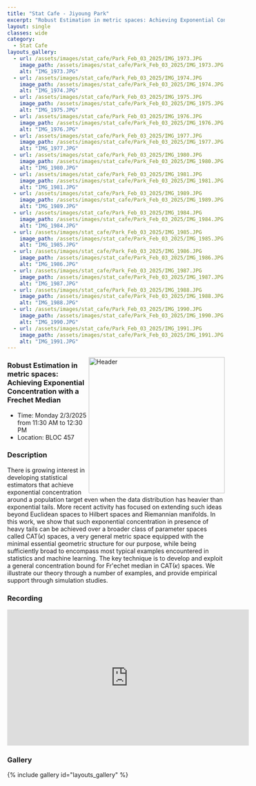 ```yaml
---
title: "Stat Cafe - Jiyoung Park"
excerpt: "Robust Estimation in metric spaces: Achieving Exponential Concentration with a Frechet Median"
layout: single
classes: wide
category: 
  - Stat Cafe
layouts_gallery:
  - url: /assets/images/stat_cafe/Park_Feb_03_2025/IMG_1973.JPG
    image_path: /assets/images/stat_cafe/Park_Feb_03_2025/IMG_1973.JPG
    alt: "IMG_1973.JPG"
  - url: /assets/images/stat_cafe/Park_Feb_03_2025/IMG_1974.JPG
    image_path: /assets/images/stat_cafe/Park_Feb_03_2025/IMG_1974.JPG
    alt: "IMG_1974.JPG"
  - url: /assets/images/stat_cafe/Park_Feb_03_2025/IMG_1975.JPG
    image_path: /assets/images/stat_cafe/Park_Feb_03_2025/IMG_1975.JPG
    alt: "IMG_1975.JPG"
  - url: /assets/images/stat_cafe/Park_Feb_03_2025/IMG_1976.JPG
    image_path: /assets/images/stat_cafe/Park_Feb_03_2025/IMG_1976.JPG
    alt: "IMG_1976.JPG"
  - url: /assets/images/stat_cafe/Park_Feb_03_2025/IMG_1977.JPG
    image_path: /assets/images/stat_cafe/Park_Feb_03_2025/IMG_1977.JPG
    alt: "IMG_1977.JPG"
  - url: /assets/images/stat_cafe/Park_Feb_03_2025/IMG_1980.JPG
    image_path: /assets/images/stat_cafe/Park_Feb_03_2025/IMG_1980.JPG
    alt: "IMG_1980.JPG"
  - url: /assets/images/stat_cafe/Park_Feb_03_2025/IMG_1981.JPG
    image_path: /assets/images/stat_cafe/Park_Feb_03_2025/IMG_1981.JPG
    alt: "IMG_1981.JPG"
  - url: /assets/images/stat_cafe/Park_Feb_03_2025/IMG_1989.JPG
    image_path: /assets/images/stat_cafe/Park_Feb_03_2025/IMG_1989.JPG
    alt: "IMG_1989.JPG"
  - url: /assets/images/stat_cafe/Park_Feb_03_2025/IMG_1984.JPG
    image_path: /assets/images/stat_cafe/Park_Feb_03_2025/IMG_1984.JPG
    alt: "IMG_1984.JPG"
  - url: /assets/images/stat_cafe/Park_Feb_03_2025/IMG_1985.JPG
    image_path: /assets/images/stat_cafe/Park_Feb_03_2025/IMG_1985.JPG
    alt: "IMG_1985.JPG"
  - url: /assets/images/stat_cafe/Park_Feb_03_2025/IMG_1986.JPG
    image_path: /assets/images/stat_cafe/Park_Feb_03_2025/IMG_1986.JPG
    alt: "IMG_1986.JPG"
  - url: /assets/images/stat_cafe/Park_Feb_03_2025/IMG_1987.JPG
    image_path: /assets/images/stat_cafe/Park_Feb_03_2025/IMG_1987.JPG
    alt: "IMG_1987.JPG"
  - url: /assets/images/stat_cafe/Park_Feb_03_2025/IMG_1988.JPG
    image_path: /assets/images/stat_cafe/Park_Feb_03_2025/IMG_1988.JPG
    alt: "IMG_1988.JPG"
  - url: /assets/images/stat_cafe/Park_Feb_03_2025/IMG_1990.JPG
    image_path: /assets/images/stat_cafe/Park_Feb_03_2025/IMG_1990.JPG
    alt: "IMG_1990.JPG"
  - url: /assets/images/stat_cafe/Park_Feb_03_2025/IMG_1991.JPG
    image_path: /assets/images/stat_cafe/Park_Feb_03_2025/IMG_1991.JPG
    alt: "IMG_1991.JPG"
---
```



<img src="https://github.com/tamusgsa/tamusgsa.github.io/blob/master/assets/images/stat_cafe/Park_Feb_03_2025/IMG_1982.JPG?raw=true" alt="Header" width="315" style="float: right;"/> 

###  Robust Estimation in metric spaces: Achieving Exponential Concentration with a Frechet Median

- Time: Monday 2/3/2025 from 11:30 AM to 12:30 PM
- Location: BLOC 457

### Description
There is growing interest in developing statistical estimators that achieve exponential concentration around a population target even when the data distribution has heavier than exponential tails. More recent activity has focused on extending such ideas beyond Euclidean spaces to Hilbert spaces and Riemannian manifolds. In this work, we show that such exponential concentration in presence of heavy tails can be achieved over a broader class of parameter spaces called CAT($\kappa$) spaces, a very general metric space equipped with the minimal essential geometric structure for our purpose, while being sufficiently broad to encompass most typical examples encountered in statistics and machine learning. The key technique is to develop and exploit a general concentration bound for Fr\'echet median in CAT($\kappa$) spaces. We illustrate our theory through a number of examples, and provide empirical support through simulation studies. 

<!--
### Presentation
<iframe src="https://drive.google.com/file/d/1tN9MfS-UIcedYkMafJPG1VxsRcSM0t8T/preview" width="640" height="480" allow="autoplay"></iframe>
-->

### Recording 
<iframe width="560" height="315" src="https://www.youtube.com/embed/_2SckYpHKyo?si=yStnY7-tB01lWJTv" title="YouTube video player" frameborder="0" allow="accelerometer; autoplay; clipboard-write; encrypted-media; gyroscope; picture-in-picture; web-share" referrerpolicy="strict-origin-when-cross-origin" allowfullscreen></iframe>

### Gallery

{% include gallery id="layouts_gallery" %}


